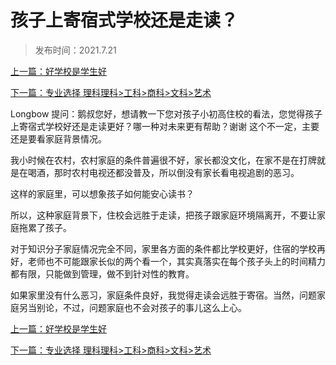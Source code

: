 # 孩子上寄宿式学校还是走读？

> 发布时间：2021.7.21

[上一篇：好学校是学生好](/education/article55)

[下一篇：专业选择 理科理科>工科>商科>文科>艺术](/education/article57)



Longbow 提问：鹅叔您好，想请教一下您对孩子小初高住校的看法，您觉得孩子上寄宿式学校好还是走读更好？哪一种对未来更有帮助？谢谢
这个不一定，主要还是要看家庭背景情况。

我小时候在农村，农村家庭的条件普遍很不好，家长都没文化，在家不是在打牌就是在喝酒，那时农村电视还都没普及，所以倒没有家长看电视追剧的恶习。

这样的家庭里，可以想象孩子如何能安心读书？

所以，这种家庭背景下，住校会远胜于走读，把孩子跟家庭环境隔离开，不要让家庭拖累了孩子。

对于知识分子家庭情况完全不同，家里各方面的条件都比学校更好，住宿的学校再好，老师也不可能跟家长似的两个看一个，其实真落实在每个孩子头上的时间精力都有限，只能做到管理，做不到针对性的教育。

如果家里没有什么恶习，家庭条件良好，我觉得走读会远胜于寄宿。当然，问题家庭另当别论，不过，问题家庭也不会对孩子的事儿这么上心。



[上一篇：好学校是学生好](/education/article55)

[下一篇：专业选择 理科理科>工科>商科>文科>艺术](/education/article57)

